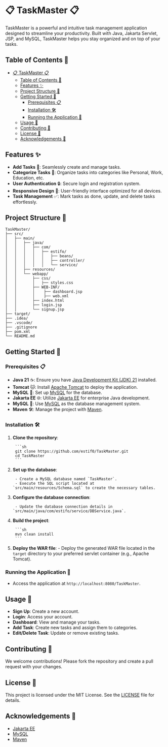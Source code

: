 # 📋 TaskMaster 📋

TaskMaster is a powerful and intuitive task management application designed to streamline your productivity. Built with Java, Jakarta Servlet, JSP, and MySQL, TaskMaster helps you stay organized and on top of your tasks.

## Table of Contents 📑

- [📋 TaskMaster 📋](#-taskmaster-)
  - [Table of Contents 📑](#table-of-contents-)
  - [Features ✨](#features-)
  - [Project Structure 📂](#project-structure-)
  - [Getting Started 🚀](#getting-started-)
    - [Prerequisites 📋](#prerequisites-)
    - [Installation 🛠️](#installation-️)
    - [Running the Application 🏃](#running-the-application-)
  - [Usage 📖](#usage-)
  - [Contributing 🤝](#contributing-)
  - [License 📜](#license-)
  - [Acknowledgements 🙏](#acknowledgements-)

## Features ✨

- **Add Tasks** 📝: Seamlessly create and manage tasks.
- **Categorize Tasks** 📂: Organize tasks into categories like Personal, Work, Education, etc.
- **User Authentication** 🔒: Secure login and registration system.
- **Responsive Design** 📱: User-friendly interface optimized for all devices.
- **Task Management** ✅: Mark tasks as done, update, and delete tasks effortlessly.

## Project Structure 📂

```
TaskMaster/
├── src/
│   ├── main/
│   │   ├── java/
│   │   │   ├── com/
│   │   │   │   ├── estifo/
│   │   │   │   │   ├── beans/
│   │   │   │   │   ├── controller/
│   │   │   │   │   └── service/
│   │   ├── resources/
│   │   └── webapp/
│   │       ├── css/
│   │       │   ├── styles.css
│   │       ├── WEB-INF/
│   │       │    ├── dashboard.jsp
│   │       │    ├── web.xml
│   │       ├── index.html
│   │       ├── login.jsp
│   │       └── signup.jsp
├── target/
├── .idea/
├── .vscode/
├── .gitignore
├── pom.xml
└── README.md
```

## Getting Started 🚀

### Prerequisites 📋

- **Java 21** ☕: Ensure you have [Java Development Kit (JDK) 21](https://www.oracle.com/java/technologies/javase/jdk21-archive-downloads.html) installed.
- **Tomcat** 🐱: Install [Apache Tomcat](https://tomcat.apache.org/) to deploy the application.
- **MySQL** 🐬: Set up [MySQL](https://www.mysql.com/) for the database.
- **Jakarta EE** 🌐: Utilize [Jakarta EE](https://jakarta.ee/) for enterprise Java development.
- **MySQL** 🐬: Use [MySQL](https://www.mysql.com/) as the database management system.
- **Maven** 🛠️: Manage the project with [Maven](https://maven.apache.org/).

### Installation 🛠️

1. **Clone the repository**:

        ```sh
        git clone https://github.com/estif0/TaskMaster.git
        cd TaskMaster
        ```

2. **Set up the database**:

        - Create a MySQL database named `TaskMaster`.
        - Execute the SQL script located at `src/main/resources/Schema.sql` to create the necessary tables.

3. **Configure the database connection**:

        - Update the database connection details in `src/main/java/com/estifo/service/DBService.java`.

4. **Build the project**:

        ```sh
        mvn clean install
        ```

5. **Deploy the WAR file**:
        - Deploy the generated WAR file located in the `target` directory to your preferred servlet container (e.g., Apache Tomcat).

### Running the Application 🏃

- Access the application at `http://localhost:8080/TaskMaster`.

## Usage 📖

- **Sign Up**: Create a new account.
- **Login**: Access your account.
- **Dashboard**: View and manage your tasks.
- **Add Task**: Create new tasks and assign them to categories.
- **Edit/Delete Task**: Update or remove existing tasks.

## Contributing 🤝

We welcome contributions! Please fork the repository and create a pull request with your changes.

## License 📜

This project is licensed under the MIT License. See the [LICENSE](LICENSE) file for details.

## Acknowledgements 🙏

- [Jakarta EE](https://jakarta.ee/)
- [MySQL](https://www.mysql.com/)
- [Maven](https://maven.apache.org/)
